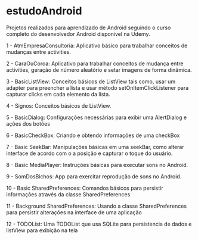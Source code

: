 # estudoAndroid
Projetos realizados para aprendizado de Android seguindo o curso completo do desenvolvedor Android disponivel na Udemy.

1 - AtmEmpresaConsultoria: Aplicativo básico para trabalhar conceitos de mudanças entre activities.

2 - CaraOuCoroa: Aplicativo para trabalhar conceitos de mudança entre activities, geração de número aleatório e setar imagens de forma dinâmica.

3 - BasicListView: Conceitos básicos de ListView tais como, usar um adapter para preencher a lista e usar método setOnItemClickListener para capturar clicks em cada elemento da lista.

4 - Signos: Conceitos básicos de ListView.

5 - BasicDialog: Configurações necessárias para exibir uma AlertDialog e ações dos botões

6 - BasicCheckBox: Criando e obtendo informações de uma checkBox

7 - Basic SeekBar: Manipulações básicas em uma seekBar, como alterar interface de acordo com o a posição e capturar o toque do usuário.

8 - Basic MediaPlayer: Instruções básicas para executar sons no Android.

9 - SomDosBichos: App para exercitar reprodução de sons no Android.

10 - Basic SharedPreferences: Comandos básicos para persistir informações através da classe SharedPreferences

11 - Background SharedPreferences: Usando a classe SharedPreferences para persistir alterações na interface de uma aplicação

12 - TODOList: Uma TODOList que usa SQLite para persistencia de dados e listView para exibição na tela
